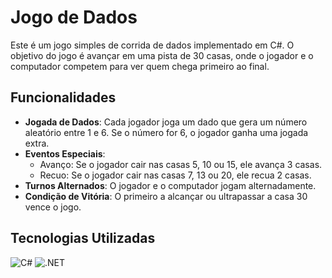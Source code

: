 # Jogo de Dados

Este é um jogo simples de corrida de dados implementado em C#. O objetivo do jogo é avançar em uma pista de 30 casas, onde o jogador e o computador competem para ver quem chega primeiro ao final.

## Funcionalidades

- **Jogada de Dados**: Cada jogador joga um dado que gera um número aleatório entre 1 e 6. Se o número for 6, o jogador ganha uma jogada extra.
- **Eventos Especiais**:
  - Avanço: Se o jogador cair nas casas 5, 10 ou 15, ele avança 3 casas.
  - Recuo: Se o jogador cair nas casas 7, 13 ou 20, ele recua 2 casas.
- **Turnos Alternados**: O jogador e o computador jogam alternadamente.
- **Condição de Vitória**: O primeiro a alcançar ou ultrapassar a casa 30 vence o jogo.

## Tecnologias Utilizadas

![C#](https://skillicons.dev/icons?i=cs) ![.NET](https://skillicons.dev/icons?i=dotnet,git,github,vscode)

   